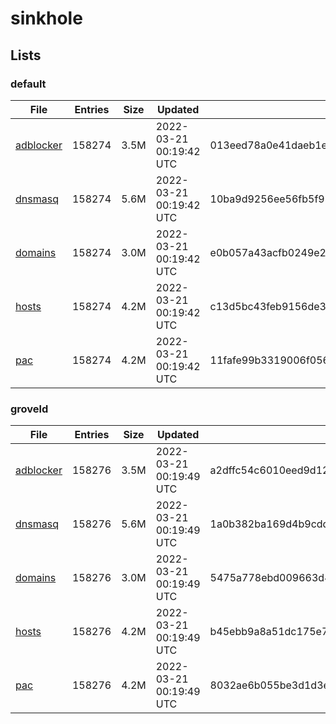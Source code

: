 # sinkhole

## Lists

### default

|File|Entries|Size|Updated|Hash|
|-|-|-|-|-|
|[adblocker](https://raw.githubusercontent.com/groveld/sinkhole/lists/default/adblocker.txt)|158274|3.5M|2022-03-21 00:19:42 UTC|013eed78a0e41daeb1eda843281be9a144a1541595585756b5d8122c77409a70|
|[dnsmasq](https://raw.githubusercontent.com/groveld/sinkhole/lists/default/dnsmasq.txt)|158274|5.6M|2022-03-21 00:19:42 UTC|10ba9d9256ee56fb5f98136aabf40be3180d2882e843b4b703215aac6e3bb577|
|[domains](https://raw.githubusercontent.com/groveld/sinkhole/lists/default/domains.txt)|158274|3.0M|2022-03-21 00:19:42 UTC|e0b057a43acfb0249e2eff997118ca5042a5ba0eb006d6c64cfe0d107bbfba84|
|[hosts](https://raw.githubusercontent.com/groveld/sinkhole/lists/default/hosts.txt)|158274|4.2M|2022-03-21 00:19:42 UTC|c13d5bc43feb9156de33f29f360c6c7ad9023274004b0a9ecff97ec45ecd9dc1|
|[pac](https://raw.githubusercontent.com/groveld/sinkhole/lists/default/pac.txt)|158274|4.2M|2022-03-21 00:19:42 UTC|11fafe99b3319006f0567d0cabed279baadae6f9bb495e7388b74b8baae7ed35|

### groveld

|File|Entries|Size|Updated|Hash|
|-|-|-|-|-|
|[adblocker](https://raw.githubusercontent.com/groveld/sinkhole/lists/groveld/adblocker.txt)|158276|3.5M|2022-03-21 00:19:49 UTC|a2dffc54c6010eed9d12a94dab000c90b25af6ff940379732d4382dd5aa5a190|
|[dnsmasq](https://raw.githubusercontent.com/groveld/sinkhole/lists/groveld/dnsmasq.txt)|158276|5.6M|2022-03-21 00:19:49 UTC|1a0b382ba169d4b9cdd36e80b48d87d043e98de2396e1b6e2a8cae2d37812353|
|[domains](https://raw.githubusercontent.com/groveld/sinkhole/lists/groveld/domains.txt)|158276|3.0M|2022-03-21 00:19:49 UTC|5475a778ebd009663d47002a856cbe15824b855d5231e2f6eac917d3b00329ea|
|[hosts](https://raw.githubusercontent.com/groveld/sinkhole/lists/groveld/hosts.txt)|158276|4.2M|2022-03-21 00:19:49 UTC|b45ebb9a8a51dc175e7f2434b55e6c7184244d6765ab5dbbecc4e15618404a41|
|[pac](https://raw.githubusercontent.com/groveld/sinkhole/lists/groveld/pac.txt)|158276|4.2M|2022-03-21 00:19:49 UTC|8032ae6b055be3d1d3e09f558dacb44f24ea5bdf64ec017c5930859543c53310|
